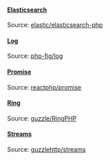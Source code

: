 #### [Elasticsearch](Elasticsearch)

Source: [elastic/elasticsearch-php](https://github.com/elastic/elasticsearch-php)

#### [Log](Log)

Source: [php-fig/log](https://github.com/php-fig/log)

#### [Promise](Promise)

Source: [reactphp/promise](https://github.com/reactphp/promise)

#### [Ring](Ring)

Source: [guzzle/RingPHP](https://github.com/guzzle/RingPHP)

#### [Streams](Streams)

Source: [guzzlehttp/streams](https://github.com/guzzle/streams)

